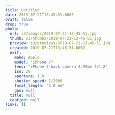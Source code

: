 ```yaml
---
title: Untitled
date: 2019-07-21T13:45:51.000Z
draft: false
drop: true
photo:
  url: s3/images/2019-07-21-13-45-51.jpg
  thumb: s3/thumbs/2019-07-21-13-45-51.jpg
  preview: s3/previews/2019-07-21-13-45-51.jpg
  created: 2019-07-21T13:45:51.000Z
  exif:
    make: Apple
    model: "iPhone 7"
    lens: "iPhone 7 back camera 3.99mm f/1.8"
    iso: 20
    aperture: 1.8
    shutter_speed: 1/2900
    focal_length: "4.0 mm"
    gps: null
  title: null
  caption: null
links: []
---
```

